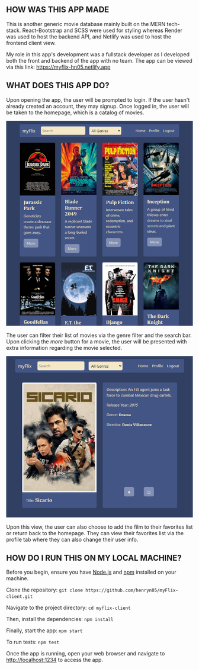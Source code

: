 ## HOW WAS THIS APP MADE
This is another generic movie database mainly built on the MERN tech-stack. React-Bootstrap and SCSS were used for styling whereas Render was used to host the backend API, and Netlify was used to host the frontend client view.

My role in this app's development was a fullstack developer as I developed both the front and backend of the app with no team. The app can be viewed via this link: https://myflix-hn05.netlify.app

## WHAT DOES THIS APP DO?
Upon opening the app, the user will be prompted to login. If the user hasn't already created an account, they may signup. Once logged in, the user will be taken to the homepage, which is a catalog of movies.

![Myflix Homepage](./img/myflix-app-screenshot.png)

The user can filter their list of movies via the genre filter and the search bar. Upon clicking the *more* button for a movie, the user will be presented with extra information regarding the movie selected.

![Myflix Movie Card](./img/myflix-card-screenshot.png)

Upon this view, the user can also choose to add the film to their favorites list or return back to the homepage. They can view their favorites list via the profile tab where they can also change their user info.

## HOW DO I RUN THIS ON MY LOCAL MACHINE?
Before you begin, ensure you have [Node.js](https://nodejs.org/) and [npm](https://www.npmjs.com/) installed on your machine.

Clone the repository:
`git clone https://github.com/henryn05/myFlix-client.git`

Navigate to the project directory:
`cd myflix-client`

Then, install the dependencies:
`npm install`

Finally, start the app:
`npm start`

To run tests:
`npm test`

Once the app is running, open your web browser and navigate to [http://localhost:1234](http://localhost:1234) to access the app.
